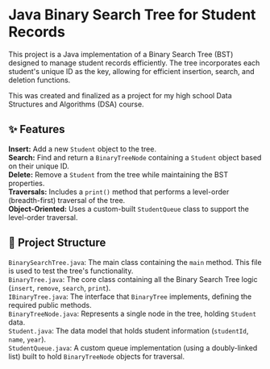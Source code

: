 # Java Binary Search Tree for Student Records

This project is a Java implementation of a Binary Search Tree (BST) designed to manage student records efficiently.
The tree incorporates each student's unique ID as the key, allowing for efficient insertion, search, and deletion functions.

This was created and finalized as a project for my high school Data Structures and Algorithms (DSA) course.

## ✨ Features

**Insert:** Add a new `Student` object to the tree.<br>
**Search:** Find and return a `BinaryTreeNode` containing a `Student` object based on their unique ID. <br>
**Delete:** Remove a `Student` from the tree while maintaining the BST properties.<br>
**Traversals:** Includes a `print()` method that performs a level-order (breadth-first) traversal of the tree.<br>
**Object-Oriented:** Uses a custom-built `StudentQueue` class to support the level-order traversal.<br>

## 📂 Project Structure

`BinarySearchTree.java`: The main class containing the `main` method. This file is used to test the tree's functionality.<br>
`BinaryTree.java`: The core class containing all the Binary Search Tree logic (`insert`, `remove`, `search`, `print`).<br>
`IBinaryTree.java`: The interface that `BinaryTree` implements, defining the required public methods.<br>
`BinaryTreeNode.java`: Represents a single node in the tree, holding `Student` data.<br>
`Student.java`: The data model that holds student information (`studentId`, `name`, `year`).<br>
`StudentQueue.java`: A custom queue implementation (using a doubly-linked list) built to hold `BinaryTreeNode` objects for traversal.
